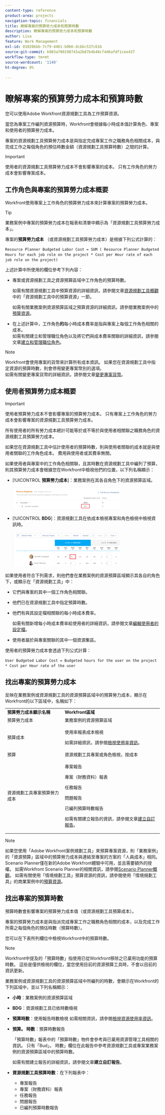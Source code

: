 ```yaml
---
content-type: reference
product-area: projects
navigation-topic: financials
title: 瞭解專案的預算勞力成本和預算時數
description: 瞭解專案的預算勞力成本和預算時數
author: Lisa
feature: Work Management
exl-id: 01020bbb-7cf9-4461-b0b6-dcbbc537c616
source-git-commit: b983a780198743a2b87b4b48cf4d6afdf1cee437
workflow-type: tm+mt
source-wordcount: '1140'
ht-degree: 0%

---
```


# 瞭解專案的預算勞力成本和預算時數

<!--
<(NOTE: Keep the structure of this article similar to Calculating Budgeted Cost)</p>
-->

您可以使用Adobe Workfront資源規劃工具為工作預算資源。

當您為專案工作編列資源預算時，Workfront會根據每小時成本值計算角色、專案和使用者的預算勞力成本。

專案的資源規劃工具預算勞力成本是與指定完成專案工作之職務角色相關成本，與完成工作之每個角色的預估時數金額（資源規劃工具預算時數）之間的計算。

>[!IMPORTANT]
>
>使用者的資源規劃工具預算勞力成本不會影響專案的成本。 只有工作角色的勞力成本會影響專案成本。

## 工作角色與專案的預算勞力成本概要

Workfront使用專案上工作角色的預算勞力成本來計算專案的預算勞力成本。

>[!TIP]
>
>業務案例中專案的預算勞力成本在報表和清單中顯示為「資源規劃工具預算勞力成本」。

專案的&#x200B;**預算勞力成本** （或資源規劃工具預算勞力成本）是根據下列公式計算的：

`Resource Planner Budgeted Labor Cost = SUM ( Resource Planner Budgeted Hours for each job role on the project * Cost per Hour rate of each job role on the project)`

上述計算中所使用的欄位參考下列內容：

* 專案或資源規劃工具之資源預算區域中工作角色的預算時數。

  如需有關資源規劃工具中預算資源的詳細資訊，請參閱文章[資源規劃工具概觀](../../../resource-mgmt/resource-planning/get-started-resource-planner.md)中的「資源規劃工具中的預算資源」一節。

  如需有關業務案例資源預算區域之預算資源的詳細資訊，請參閱業務案例中的[預算資源](../../../manage-work/projects/define-a-business-case/budget-resources-in-business-case.md)。

* 在上述計算中，工作角色&#x200B;**的**&#x200B;每小時成本費率是指與專案上每個工作角色相關的成本。\
  如需有關建立和管理職位角色以及將它們與成本費率關聯的詳細資訊，請參閱文章[建立和管理職位角色](../../../administration-and-setup/set-up-workfront/organizational-setup/create-manage-job-roles.md)。

>[!NOTE]
>
>Workfront會使用專案的貨幣來計算所有成本資訊。 如果您在資源規劃工具中指定資源的預算時數，則會停用變更專案幣別的選項。\
>如需有關變更專案貨幣的詳細資訊，請參閱文章[變更專案貨幣](../../../manage-work/projects/project-finances/change-project-currency.md)。

## 使用者預算勞力成本概要

<!--
<p data-mc-conditions="QuicksilverOrClassic.Draft mode">(NOTE: Update the following section in the Create a Business Case article, as well, when you update it here.)</p>
-->

>[!IMPORTANT]
>
>使用者預算勞力成本不會影響專案的預算勞力成本。 只有專案上工作角色的勞力成本會影響專案的資源規劃工具預算勞力成本。
> 
>所有使用者的所有勞力成本總計可能等於或不等於與使用者相關聯之職務角色的資源規劃工具預算勞力成本。
>
>如果您在資源規劃工具中估計使用者的預算時數，則與使用者關聯的成本就是與使用者關聯的工作角色成本。 費用與使用者或其費率無關。

如果使用者與專案中的工作角色相關聯，且其時數在資源規劃工具中編列了預算，則其預算勞力成本會根據您在Workfront中檢視他們的位置，以下列名稱顯示：

* [!UICONTROL **預算勞力成本**]：業務案例在其各自角色下的資源預算區域。

  ![業務案例中的預算勞力成本](assets/budgeted-labor-cost-for-users-in-business-case-highlighted-350x73.png)

* [!UICONTROL **BDG**]：資源規劃工具在依成本檢視專案和角色檢視中檢視資訊時。

  ![資源規劃中的預算勞力成本](assets/budgeted-labor-cost-for-users-in-rp-project-view-cost--highlighted-350x115.png)

如果使用者符合下列需求，則他們會在業務案例的資源預算區域顯示其各自的角色下，或顯示在「資源規劃工具」中：

* 它們與專案的其中一個工作角色相關聯。
* 他們已在資源規劃工具中指定預算時數。
* 他們有與其設定檔相關聯的每小時成本費率。

  如需有關新增每小時成本費率給使用者的詳細資訊，請參閱文章[編輯使用者的設定檔](../../../administration-and-setup/add-users/create-and-manage-users/edit-a-users-profile.md)。

* 使用者屬於與專案關聯的其中一個資源集區。

使用者的預算勞力成本會透過下列公式計算：

`User Budgeted Labor Cost = Budgeted hours for the user on the project * Cost per Hour rate of the user`

## 找出專案的預算勞力成本

反映在業務案例或資源規劃工具的資源預算區域中的預算勞力成本，顯示在Workfront的以下區域中，名稱如下：

<table style="table-layout:auto"> 
   <col> 
   <col> 
   <tbody> 
    <tr> 
     <td><strong>預算勞力成本顯示名稱</strong></td> 
     <td><strong>Workfront區域</strong></td> 
    </tr> 
    <tr> 
     <td>預算勞力成本</td> 
     <td>業務案例的資源預算區域</td> 
    </tr> 
    <tr> 
     <td>預算成本</td> 
     <td><p>使用率報表成本檢視</p><p>如需詳細資訊，請參閱<a href="../../../resource-mgmt/resource-utilization/view-utilization-information.md">檢視使用率資訊</a>。</p></td> 
    </tr> 
    <tr> 
     <td>預算 </td> 
     <td>資源規劃工具專案或角色檢視，按成本</td> 
    </tr> 
    <tr> 
     <td>資源規劃工具專案預算勞力成本</td> 
     <td> <p>專案報告</p> <p>專案（財務資料）報表</p> <p>任務報告</p> <p>問題報告</p> <p>已編列預算時數報告</p> <p>如需有關建立報告的資訊，請參閱文章<a href="../../../reports-and-dashboards/reports/creating-and-managing-reports/create-custom-report.md" class="MCXref xref">建立自訂報告</a>。</p> </td> 
    </tr> 
   </tbody> 
  </table>

>[!NOTE]
>
>如果您使用「Adobe Workfront案例規劃工具」來預算專案資源，則「業務案例」的「資源預算」區域中的預算勞力成本與連結至專案的方案的「人員成本」相同。 Scenario Planner僅在新的Adobe Workfront體驗中可用，並且需要額外的授權。 如需Workfront Scenario Planner的相關資訊，請參閱[Scenario Planner概觀](../../../scenario-planner/scenario-planner-overview.md)。 如需有關使用「情境規劃工具」預算資源的資訊，請參閱使用「情境規劃工具」的商業案例中的[預算資源](../../../manage-work/projects/define-a-business-case/budget-resources-in-business-case-use-scenario-planner.md)。

## 找出專案的預算時數

<!--
(NOTE: Keep the structure of this article similar to Calculating Budgeted Cost)
-->

預算時數會影響專案的預算勞力成本值（或資源規劃工具預算成本）。

專案的預算勞力成本是與指派完成專案工作之職務角色相關的成本，以及完成工作所需之每個角色的預估時數（預算時數）。

您可以在下表所列欄位中檢視Workfront中的預算時數。

>[!NOTE]
>
>Workfront中提及的「預算時數」指使用已從Workfront移除之已棄用功能的預算時數。 這些是僅供檢視的欄位，當您使用目前的資源預算工具時，不會以目前的資訊更新。

業務案例或資源規劃工具的資源預算區域中所編列的時數，會顯示在Workfront的下列區域中，並以下列名稱顯示：

* **小時**：業務案例的資源預算區域
* **BDG**：資源規劃工具已依時數檢視
* **預算時數**：使用報告時數檢視
如需相關資訊，請參閱[檢視資源使用率資訊](../../../resource-mgmt/resource-utilization/view-utilization-information.md)。
* **預算。 時數**：預算時數報告

  「預算時數」報表中的「預算時數」物件會參考與已棄用資源管理工具相關的資訊。 只有「Bud」。 時數」欄位在此報告中參考資源規劃工具或專案業務案例的資源預算區域中的預算時數。

  如需有關建立報告的詳細資訊，請參閱文章&#x200B;**建立自訂報告**。
* **資源規劃工具預算時數**：在下列報表中：

   * 專案報告
   * 專案（財務資料）報表
   * 任務報告
   * 問題報告
   * 已編列預算時數報告
